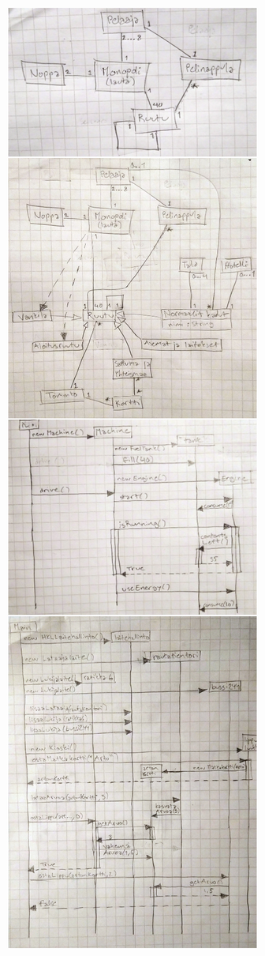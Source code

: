 ![1](https://github.com/Birgitt4/ot-htyo/blob/master/laskarit/viikko3/1.JPG)
![2](https://github.com/Birgitt4/ot-htyo/blob/master/laskarit/viikko3/2.JPG)
![3](https://github.com/Birgitt4/ot-htyo/blob/master/laskarit/viikko3/3.JPG)
![4](https://github.com/Birgitt4/ot-htyo/blob/master/laskarit/viikko3/4.JPG)
